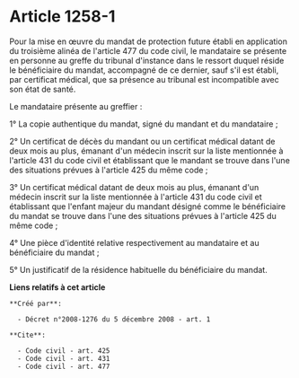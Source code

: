 # Article 1258-1

Pour la mise en œuvre du mandat de protection future établi en application du troisième alinéa de l'article 477 du code
civil, le mandataire se présente en personne au greffe du tribunal d'instance dans le ressort duquel réside le bénéficiaire
du mandat, accompagné de ce dernier, sauf s'il est établi, par certificat médical, que sa présence au tribunal est
incompatible avec son état de santé. 

Le mandataire présente au greffier : 

1° La copie authentique du mandat, signé du mandant et du mandataire ; 

2° Un certificat de décès du mandant ou un certificat médical datant de deux mois au plus, émanant d'un médecin inscrit sur
la liste mentionnée à l'article 431 du code civil et établissant que le mandant se trouve dans l'une des situations prévues à
l'article 425 du même code ; 

3° Un certificat médical datant de deux mois au plus, émanant d'un médecin inscrit sur la liste mentionnée à l'article 431 du
code civil et établissant que l'enfant majeur du mandant désigné comme le bénéficiaire du mandat se trouve dans l'une des
situations prévues à l'article 425 du même code ; 

4° Une pièce d'identité relative respectivement au mandataire et au bénéficiaire du mandat ; 

5° Un justificatif de la résidence habituelle du bénéficiaire du mandat.

**Liens relatifs à cet article**

	**Créé par**:

	  - Décret n°2008-1276 du 5 décembre 2008 - art. 1

	**Cite**:

	  - Code civil - art. 425
	  - Code civil - art. 431
	  - Code civil - art. 477
